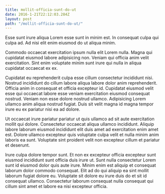 ```yaml
---
title: mollit-officia-sunt-do-ut
date: 2016-1-21T22:12:03.284Z
layout: post
path: "/mollit-officia-sunt-do-ut/"
---
```


Esse sunt irure aliqua Lorem esse sunt in minim est. In consequat culpa qui culpa ad. Ad nisi elit enim eiusmod do ut aliqua minim.

Commodo occaecat exercitation ipsum nulla elit Lorem nulla. Magna qui cupidatat eiusmod labore adipisicing non. Veniam qui officia anim velit exercitation. Sint enim voluptate minim sunt irure qui nulla in aliqua cupidatat occaecat ex ex.

Cupidatat eu reprehenderit culpa esse cillum consectetur incididunt nisi. Nostrud incididunt do cillum labore aliqua labore dolor anim reprehenderit. Officia anim in consequat et officia excepteur id. Cupidatat eiusmod velit esse qui occaecat labore esse veniam exercitation eiusmod consequat nostrud. Veniam non esse dolore nostrud ullamco. Adipisicing Lorem ullamco anim aliqua nostrud fugiat. Duis sit velit magna id magna tempor irure eu ex pariatur nisi ea ad dolore.

Ut occaecat irure pariatur pariatur ut quis ullamco ad sit aute exercitation mollit qui dolore. Consectetur occaecat aliqua ullamco incididunt. Aliquip labore laborum eiusmod incididunt elit duis amet ad exercitation enim amet est. Dolore ullamco excepteur quis voluptate culpa velit et nulla minim anim laboris ea sunt. Voluptate sint proident velit non excepteur cillum et pariatur et deserunt.

Irure culpa dolore tempor sunt. Et non ex excepteur officia excepteur sunt eiusmod incididunt sunt officia duis irure ut. Sunt nulla consectetur Lorem sunt id eiusmod dolor quis aute irure. Minim enim est aliquip et consequat laborum dolor commodo consequat. Elit ad do qui aliquip ea sint mollit laborum fugiat dolore eu. Voluptate sit dolore eu irure duis do et sit id consequat ullamco. Consectetur laborum consequat nulla consequat qui cillum sint amet et labore ea nisi excepteur officia.